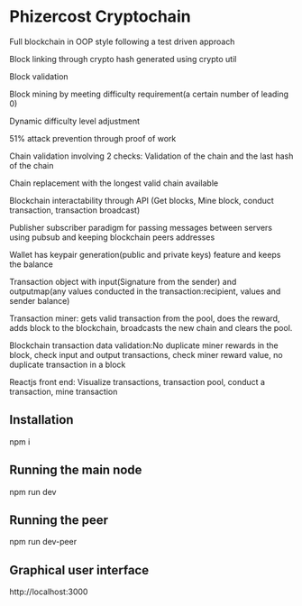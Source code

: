 # Phizercost Cryptochain

Full blockchain in OOP style following a test driven approach

Block linking through crypto hash generated using crypto util

Block validation

Block mining by meeting difficulty requirement(a certain number of leading 0)

Dynamic difficulty level adjustment 

51% attack prevention through proof of work

Chain validation involving 2 checks: Validation of the chain and the last hash of the chain

Chain replacement with the longest valid chain available

Blockchain interactability through API (Get blocks, Mine block, conduct transaction, transaction broadcast)

Publisher subscriber paradigm for passing messages between servers using pubsub and keeping blockchain peers addresses

Wallet has keypair generation(public and private keys) feature and keeps the balance

Transaction object with input(Signature from the sender) and outputmap(any values conducted in the transaction:recipient, values and sender balance)

Transaction miner: gets valid transaction from the pool, does the reward, adds block to the blockchain, broadcasts the new chain and clears the pool.

Blockchain transaction data validation:No duplicate miner rewards in the block, check input and output transactions, check miner reward value, no duplicate transaction in a block

Reactjs front end: Visualize transactions, transaction pool, conduct a transaction, mine transaction

## Installation
npm i

## Running the main node
npm run dev

## Running the peer
npm run dev-peer

## Graphical user interface
http://localhost:3000

